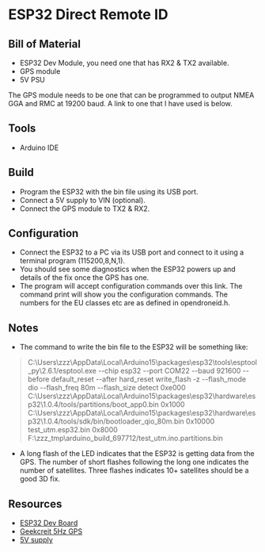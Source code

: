 # ESP32 Direct Remote ID 

## Bill of Material

* ESP32 Dev Module, you need one that has RX2 & TX2 available.
* GPS module
* 5V PSU

The GPS module needs to be one that can be programmed to output NMEA GGA and RMC at 19200 baud. 
A link to one that I have used is below.

## Tools

* Arduino IDE

## Build

* Program the ESP32 with the bin file using its USB port.
* Connect a 5V supply to VIN (optional).
* Connect the GPS module to TX2 & RX2.

## Configuration

* Connect the ESP32 to a PC via its USB port and connect to it using a terminal program (115200,8,N,1).
* You should see some diagnostics when the ESP32 powers up and details of the fix once the GPS has one.
* The program will accept configuration commands over this link.
The command print will show you the configuration commands.
The numbers for the EU classes etc are as defined in opendroneid.h.

## Notes

* The command to write the bin file to the ESP32 will be something like:
> C:\Users\zzz\AppData\Local\Arduino15\packages\esp32\tools\esptool_py\2.6.1/esptool.exe --chip esp32 --port COM22 --baud 921600 --before default_reset --after hard_reset write_flash -z --flash_mode dio --flash_freq 80m --flash_size detect 0xe000 C:\Users\zzz\AppData\Local\Arduino15\packages\esp32\hardware\esp32\1.0.4/tools/partitions/boot_app0.bin 0x1000 C:\Users\zzz\AppData\Local\Arduino15\packages\esp32\hardware\esp32\1.0.4/tools/sdk/bin/bootloader_qio_80m.bin 0x10000 test_utm.esp32.bin 0x8000 F:\zzz_tmp\arduino_build_697712/test_utm.ino.partitions.bin
* A long flash of the LED indicates that the ESP32 is getting data from the GPS.
The number of short flashes following the long one indicates the number of satellites.
Three flashes indicates 10+ satellites should be a good 3D fix.

## Resources

* [ESP32 Dev Board](https://www.banggood.com/Geekcreit-ESP32-WiFi+bluetooth-Development-Board-Ultra-Low-Power-Consumption-Dual-Cores-Pins-Unsoldered-p-1214159.html)
* [Geekcreit 5Hz GPS](https://www.banggood.com/1-5Hz-VK2828U7G5LF-TTL-Ublox-GPS-Module-With-Antenna-p-965540.html)
* [5V supply](https://www.banggood.com/AMS1117-5_0V-5V-DC-DC-Step-Down-Power-Supply-Module-Power-Buck-Board-LDO-800MA-p-1578743.html)
